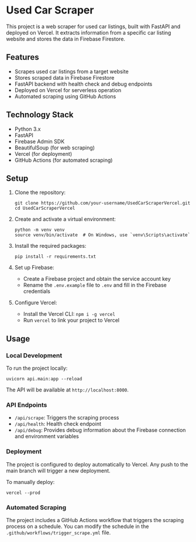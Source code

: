 # Used Car Scraper

This project is a web scraper for used car listings, built with FastAPI and deployed on Vercel. It extracts information from a specific car listing website and stores the data in Firebase Firestore.

## Features

- Scrapes used car listings from a target website
- Stores scraped data in Firebase Firestore
- FastAPI backend with health check and debug endpoints
- Deployed on Vercel for serverless operation
- Automated scraping using GitHub Actions

## Technology Stack

- Python 3.x
- FastAPI
- Firebase Admin SDK
- BeautifulSoup (for web scraping)
- Vercel (for deployment)
- GitHub Actions (for automated scraping)

## Setup

1. Clone the repository:
   ```
   git clone https://github.com/your-username/UsedCarScraperVercel.git
   cd UsedCarScraperVercel
   ```

2. Create and activate a virtual environment:
   ```
   python -m venv venv
   source venv/bin/activate  # On Windows, use `venv\Scripts\activate`
   ```

3. Install the required packages:
   ```
   pip install -r requirements.txt
   ```

4. Set up Firebase:
   - Create a Firebase project and obtain the service account key
   - Rename the `.env.example` file to `.env` and fill in the Firebase credentials

5. Configure Vercel:
   - Install the Vercel CLI: `npm i -g vercel`
   - Run `vercel` to link your project to Vercel

## Usage

### Local Development

To run the project locally:

```
uvicorn api.main:app --reload
```

The API will be available at `http://localhost:8000`.

### API Endpoints

- `/api/scrape`: Triggers the scraping process
- `/api/health`: Health check endpoint
- `/api/debug`: Provides debug information about the Firebase connection and environment variables

### Deployment

The project is configured to deploy automatically to Vercel. Any push to the main branch will trigger a new deployment.

To manually deploy:

```
vercel --prod
```

### Automated Scraping

The project includes a GitHub Actions workflow that triggers the scraping process on a schedule. You can modify the schedule in the `.github/workflows/trigger_scrape.yml` file. 
